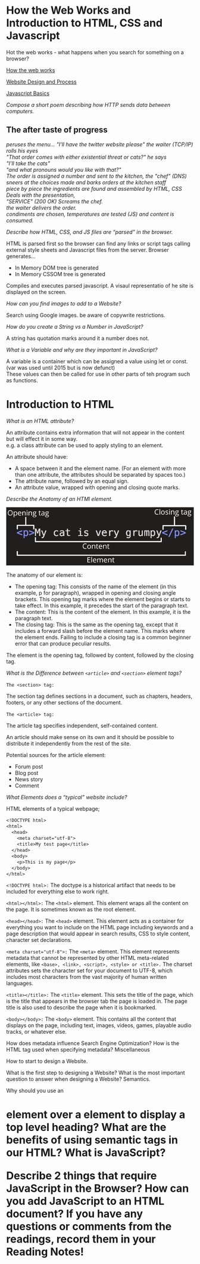 # How the Web Works and Introduction to HTML, CSS and Javascript

Hot the web works - what happens when you search for something on a browser?

[How the web works](https://developer.mozilla.org/en-US/docs/Learn/Getting_started_with_the_web/How_the_Web_works)

[Website Design and Process](https://developer.mozilla.org/en-US/docs/Learn/Getting_started_with_the_web/What_will_your_website_look_like)

[Javascript Basics](https://developer.mozilla.org/en-US/docs/Learn/Getting_started_with_the_web/JavaScript_basics)


*Compose a short poem describing how HTTP sends data between computers.*

## The after taste of progress

*peruses the menu... 
"I'll have the twitter website please" the waiter (TCP/IP) rolls his eyes  
"That order comes with either existential threat or cats?" he says  
"I'll take the cats"  
"and what pronouns would you like with that?"  
The order is assigned a number and sent to the kitchen, the "chef" (DNS) sneers at the choices made and barks orders at the kitchen staff  
piece by piece the ingredients are found and assembled by HTML, CSS Deals with the presentation,   
"SERVICE" (200 OK) Screams the chef.   
the waiter delivers the order.  
condiments are chosen, temperatures are tested (JS) and content is consumed.*  


*Describe how HTML, CSS, and JS files are “parsed” in the browser.*

HTML is parsed first so the browser can find any links or script tags calling external style sheets and Javascript files from the server. 
Browser generates...
  - In Memory DOM tree is generated 
  - In Memory CSSOM tree is generated 

Compiles and executes parsed javascript. A visaul representatio of he site is displayed on the screen. 

*How can you find images to add to a Website?*

Search using Google images. be aware of copywrite restrictions. 

*How do you create a String vs a Number in JavaScript?*

A string has quotation marks around it a number does not. 

*What is a Variable and why are they important in JavaScript?*

A variable is a container which can be assigned a value using let or const. (var was used until 2015 but is now defunct)  
These values can then be called for use in other parts of teh program such as functions.



# Introduction to HTML


*What is an HTML attribute?*

An attribute contains extra information that will not appear in the content but will effect it in some way.  
e.g. a class attribute can be used to apply styling to an element. 

An attribute should have:

- A space between it and the element name. (For an element with more than one attribute, the attributes should be separated by spaces too.)
- The attribute name, followed by an equal sign.
- An attribute value, wrapped with opening and closing quote marks.

*Describe the Anatomy of an HTMl element.*

![HTML Element Anatomy](https://github.com/jack8120/TechEd-201/blob/main/htmlElementAnat.png)

The anatomy of our element is:

- The opening tag: This consists of the name of the element (in this example, p for paragraph), wrapped in opening and closing angle brackets. This opening tag marks where the element begins or starts to take effect. In this example, it precedes the start of the paragraph text.
- The content: This is the content of the element. In this example, it is the paragraph text.
- The closing tag: This is the same as the opening tag, except that it includes a forward slash before the element name. This marks where the element ends. Failing to include a closing tag is a common beginner error that can produce peculiar results.  

The element is the opening tag, followed by content, followed by the closing tag.


*What is the Difference between `<article>` and `<section>` element tags?*
  
` The <section> tag: `
  
The section tag defines sections in a document, such as chapters, headers, footers, or any other sections of the document.  
  
` The <article> tag: `

The article tag specifies independent, self-contained content.

An article should make sense on its own and it should be possible to distribute it independently from the rest of the site.

Potential sources for the article element:

- Forum post
- Blog post
- News story
- Comment  
  
    
*What Elements does a “typical” website include?*

HTML elements of a typical webpage;
```
<!DOCTYPE html>
<html>
  <head>
    <meta charset="utf-8">
    <title>My test page</title>
  </head>
  <body>
    <p>This is my page</p>
  </body>
</html> 
```
`<!DOCTYPE html>:` The doctype is a historical artifact that needs to be included for everything else to work right.   

`<html></html>:` The `<html>` element. This element wraps all the content on the page. It is sometimes known as the root element.

`<head></head>:` The `<head>` element. This element acts as a container for everything you want to include on the HTML page including keywords and a page description that would appear in search results, CSS to style content, character set declarations.

`<meta charset="utf-8">:` The `<meta>` element. This element represents metadata that cannot be represented by other HTML meta-related elements, like `<base>, <link>, <script>, <style> or <title>.` The charset attributes sets the character set for your document to UTF-8, which includes most characters from the vast majority of human written languages. 

`<title></title>:` The `<title>` element. This sets the title of the page, which is the title that appears in the browser tab the page is loaded in. The page title is also used to describe the page when it is bookmarked.

`<body></body>:` The `<body>` element. This contains all the content that displays on the page, including text, images, videos, games, playable audio tracks, or whatever else.


How does metadata influence Search Engine Optimization?
How is the <meta> HTML tag used when specifying metadata?
Miscellaneous

How to start to design a Website.

What is the first step to designing a Website?
What is the most important question to answer when designing a Website?
Semantics.

Why should you use an <h1> element over a <span> element to display a top level heading?
What are the benefits of using semantic tags in our HTML?
What is JavaScript?

Describe 2 things that require JavaScript in the Browser?
How can you add JavaScript to an HTML document?
If you have any questions or comments from the readings, record them in your Reading Notes!
  
